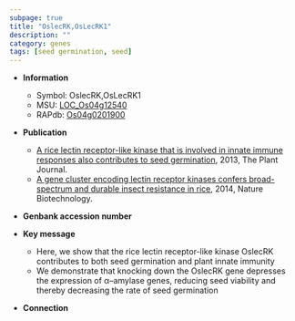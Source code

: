 ```yaml
---
subpage: true
title: "OslecRK,OsLecRK1"
description: ""
category: genes
tags: [seed germination, seed]
---
```


* **Information**  
    + Symbol: OslecRK,OsLecRK1  
    + MSU: [LOC_Os04g12540](http://rice.plantbiology.msu.edu/cgi-bin/ORF_infopage.cgi?orf=LOC_Os04g12540)  
    + RAPdb: [Os04g0201900](http://rapdb.dna.affrc.go.jp/viewer/gbrowse_details/irgsp1?name=Os04g0201900)  

* **Publication**  
    + [A rice lectin receptor-like kinase that is involved in innate immune responses also contributes to seed germination](http://www.ncbi.nlm.nih.gov/pubmed?term=A+rice+lectin+receptor-like+kinase+that+is+involved+in+innate+immune+responses+also+contributes+to+seed+germination%5BTitle%5D), 2013, The Plant Journal.
    + [A gene cluster encoding lectin receptor kinases confers broad-spectrum and durable insect resistance in rice](http://www.ncbi.nlm.nih.gov/pubmed?term=A+gene+cluster+encoding+lectin+receptor+kinases+confers+broad-spectrum+and+durable+insect+resistance+in+rice%5BTitle%5D), 2014, Nature Biotechnology.

* **Genbank accession number**  

* **Key message**  
    + Here, we show that the rice lectin receptor-like kinase OslecRK contributes to both seed germination and plant innate immunity
    + We demonstrate that knocking down the OslecRK gene depresses the expression of α–amylase genes, reducing seed viability and thereby decreasing the rate of seed germination

* **Connection**  



